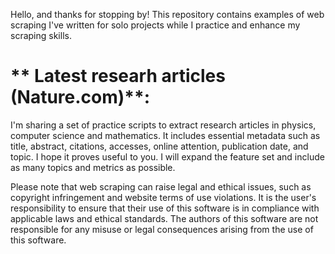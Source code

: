 Hello, and thanks for stopping by! This repository contains examples of web scraping I've written for solo projects while I practice and enhance my scraping skills.


# ** Latest researh articles (Nature.com)**:

I'm sharing a set of practice scripts to extract research articles in physics, computer science and mathematics. It includes essential metadata such as title, abstract, citations, accesses, online attention, publication date, and topic. I hope it proves useful to you. I will expand the feature set and include as many topics and metrics as possible.

Please note that web scraping can raise legal and ethical issues, such as copyright infringement and website terms of use violations. It is the user's responsibility to ensure that their use of this software is in compliance with applicable laws and ethical standards. The authors of this software are not responsible for any misuse or legal consequences arising from the use of this software.
